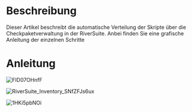 # Beschreibung

Dieser Artikel beschreibt die automatische Verteilung der Skripte über die Checkpaketverwaltung in der RiverSuite. Anbei finden Sie eine grafische Anleitung der einzelnen Schritte

# Anleitung

![FID07OHnfF](https://user-images.githubusercontent.com/119604651/208193034-d068b7aa-f0a0-4948-a7d4-1d9a8f9aeb21.png)

![RiverSuite_Inventory_SNfZFJs6ux](https://user-images.githubusercontent.com/119604651/208192262-0baf0af6-b786-4b2a-8455-1c067e60bb74.png)

![1HKi5pbNOi](https://user-images.githubusercontent.com/119604651/208193106-25382e53-169e-4006-809f-d73bd0d904ae.png)
